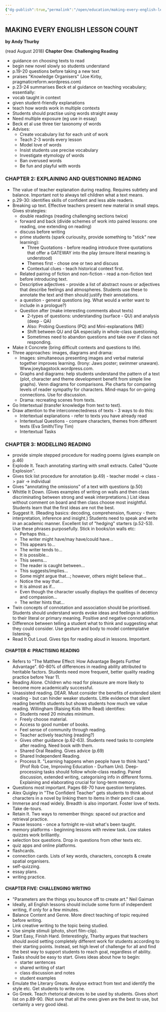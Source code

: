 ```yaml
---
{"dg-publish":true,"permalink":"/open/education/making-every-english-lesson-count/"}
---
```



## MAKING EVERY ENGLISH LESSON COUNT

**by Andy Thurby**

(read August 2018)
**Chapter One: Challenging Reading**

- guidance on choosing texts to read
- begin new novel slowly so students understand
- p.19-20 questions before taking a new text
- praises "Knowledge Organisers" (Joe Kirby, pragmaticreform.wordpress.com)
- p.23-24 summarises Beck et al guidance on teaching vocabulary; essentially:
- vocab taught in context
- given student-friendly explanations
- teach how words work in multiple contexts 
- Students should practise using words straight away
- Need multiple exposure (eg use in essay)
- Beck et al use three tier taxonomy of words
- Advises:
	- Create vocabulary list for each unit of work
	- Teach 2-3 words every lesson
	- Model love of words
	- Insist students use precise vocabulary
	- Investigate etymology of words
	- Ban overused words
	- Be fun and playful with words

### CHAPTER 2: EXPLAINING AND QUESTIONING READING
- The value of teacher explanation during reading. Requires subtlety and balance. Important not to always tell children what a text means.
- p.29-30: identifies skills of confident and less able readers.
- Breaking up text. Effective teachers present new material in small steps. Gives strategies:
	- double readings (reading challenging sections twice)
	- forward and back (divide schemes of work into paired lessons: one reading, one extending on reading)
	- discuss before writing
	- prime students (spark curiousity, provide something to "stick" new learning):
		- Three Quotations - before reading introduce three quotations that offer a GATEWAY into the play (ensure literal meaning is understood)
		- Themes first - chose one or two and discuss
		- Contextual clues - teach historical context first.
	- Related pairing of fiction and non-fiction - read a non-fiction text before introducing text.
	- Descriptive adjectives - provide a list of abstract nouns or adjectives that describe feelings and atmospheres. Students use these to annotate the text and then should justify their annotations.
	- a question - general questions (eg. What would a writer want to include in a prologue?)
	- Question after (make interesting comments about texts)
		- 2-types of questions: understanding (surface - QU) and analysis (deep - QA)
		- Also: Probing Questions (PQ) and Mini-explanations (ME)
		- Shift between QU and QA especially in whole-class questioning.
		- Sometimes need to abandon questions and take over if class not responding.
- Make it Concrete (bring difficult contexts and questions to life).
- Three approaches: images, diagrams and drama:
	- Images: simultaneous presenting images and verbal material together improves learning. (Irony: Jaws poster; swimmer unaware).    Www.joeybagstock.wordpress.com.
	- Graphs and diagrams: help students understand the pattern of a text (plot, character and theme development benefit from simple line graphs). Venn diagrams for comparisons. Pie charts for comparing levels of reader sympathy for characters. Mind-maps for on-going connections. Use for discussion.
	- Drama: recreating scenes from texts.
- Go Intertextual (transfer knowledge from text to text).
- Draw attention to the interconnectedness of texts - 3 ways to do this:
	- Intertextual explanations - refer to texts you have already read
	- Intertextual Questions - compare characters, themes from different texts (Eva Smith/Tiny Tim)
	- Intertextual Tasks 

### CHAPTER 3: MODELLING READING
- provide simple stepped procedure for reading poems (gives example on p.46)
- Explode It. Teach annotating starting with small extracts. Called "Quote Explosion".
- Gives tick list procedure for annotation (p.49) - teacher model -> class -> pair -> individual
- Gives "annotating the omissions" of a text with questions (p.50)
- Whittle It Down. (Gives examples of writing on walls and then class discriminating between strong and weak interpretations.) List ideas without comment on board and then class choose most insightful. Students learn that the first ideas are not the best.
- Suggest It. (Reading basics: decoding, comprehension, fluency - then: interpretation, inference and insight.) Students need to speak and write in an academic manner. Excellent list of "hedging" starters (p.52-53). Use these phrases purposefully. Stick in books/on walls etc:
	- Perhaps this...
	- The writer might have/may have/could have...
	- This appears to...
	- The writer tends to...
	- It is possible...
	- This seems...
	- The reader is caught between...
	- This suggests/implies...
	- Some might argue that...; however, others might believe that...
	- Notice the way that...
	- It is almost as if...
	- Even though the character usually displays the qualities of decency and compassion...
	- The writer hints that...
- Twin concepts of connotation and association should be prioritised. Students should understand words evoke ideas and feelings in addition to their literal or primary meaning. Positive and negative connotations.
- Difference between telling a student what to think and suggesting what they could consider. Use gesture and body to model contemplative listening.
- Read It Out Loud. Gives tips for reading aloud in lessons. Important.

#### CHAPTER 4: PRACTISING READING
- Refers to "The Matthew Effect: How Advantage Begets Further Advantage". 60-80% of differences in reading ability attributed to heritable factors. Students need more frequent, better quality reading practice before Year 11.
- Reading Alone. Children who read for pleasure are more likely to become more academically successful.
- Unassisted reading. DEAR. Must consider the benefits of extended silent reading - but can hinder weaker students. Little evidence that silent reading benefits students but shows students how much we value reading. Willingham (Raising Kids Who Read) identifies:
	- Students need 20 minutes minimum.
	- Freely choose material.
	- Access to good number of books.
	- Feel sense of community through reading.
	- Teacher actively teaching (reading?)
	- Gives other guidance (p.62-63). Students need tasks to complete after reading. Need book with them.
	- Shared Oral Reading. Gives advice (p.69)
	- Shared Independent Reading.
	- Process It. "Learning happens when people have to think hard." (Prof Rob Coe, Improving Education - Durham Uni). Deep-processing tasks should follow whole-class reading. Paired discussion, extended writing, categorising info in different forms. Explaining and elaborating crucial for long-term memory.
- Questions most important. Pages 68-70 have question templates.
- Alex Quigley in "The Confident Teacher" gets students to think about characters in a novel by linking them to items in their pencil case.
- Immerse and read widely. Breadth is also important. Foster love of texts. Take de-tours.
- Retain It. Two ways to remember things: spaced out practice and retrieval practice.
- Pause lessons - once a fortnight re-visit what's been taught.
- memory platforms - beginning lessons with review task. Low stakes quizzes work brilliantly.
- selection box questions. Drop in questions from other texts etc.
- quiz apps and online platforms.
- flashcards.
- connection cards. Lists of key words, characters, concepts & create spatial organisers.
- self-quizzing.
- essay plans.
- writing practice.

#### CHAPTER FIVE: CHALLENGING WRITING
- "Parameters are the things you bounce off to create art." Neil Gaiman
- Ideally, all English lessons should include some form of independent writing, if only for a few minutes.
- Balance Content and Genre. More direct teaching of topic required before writing.
- Link creative writing to the topic being studied.
- Use simple stimuli (photo, short film-clip).
- Start Easy, Finish Hard. (Interestingly, Tharby argues that teachers should avoid setting completely different work for students according to their starting points. Instead, set high level of challenge for all and find the best way to support students to reach goal, regardless of ability.
- Tasks should be easy to start. Gives ideas about how to begin:
	- starter sentences
	- shared writing of start
	- class discussion and notes
	- student examples
- Emulate the Literary Greats. Analyse extract from text and identify the style etc. Get students to write one.
- Go Greek. Teach rhetorical devices to be used by students. Gives short list on p.89-90. (Not sure that all the ones given are the best to use, but certainly a very good idea).

